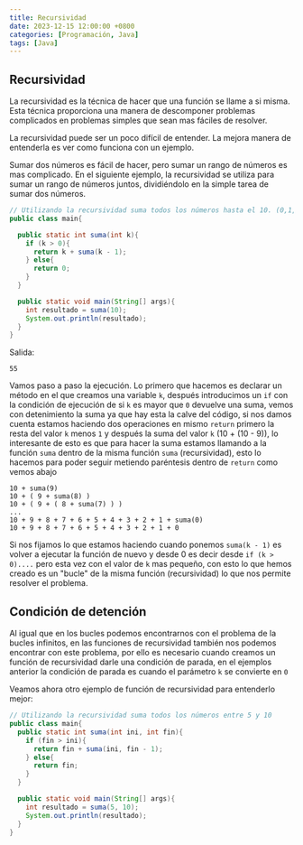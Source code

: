 ```yaml
---
title: Recursividad
date: 2023-12-15 12:00:00 +0800
categories: [Programación, Java]
tags: [Java]
---
```


## Recursividad

La recursividad es la técnica de hacer que una función se llame a si misma. Esta técnica proporciona una manera de descomponer problemas complicados en problemas simples que sean mas fáciles de resolver.

La recursividad puede ser un poco difícil de entender. La mejora manera de entenderla es ver como funciona con un ejemplo.

Sumar dos números es fácil de hacer, pero sumar un rango de números es mas complicado. En el siguiente ejemplo, la recursividad se utiliza para sumar un rango de números juntos, dividiéndolo en la simple tarea de sumar dos números.

```java
// Utilizando la recursividad suma todos los números hasta el 10. (0,1,2,3,4,5,6,7,8,9,10)
public class main{

  public static int suma(int k){
    if (k > 0){
      return k + suma(k - 1);
    } else{
      return 0;
    }
  }

  public static void main(String[] args){
    int resultado = suma(10);
    System.out.println(resultado);
  }
}
```

Salida:

```text
55
```

Vamos paso a paso la ejecución. Lo primero que hacemos es declarar un método en el que creamos una variable `k`, después introducimos un `if` con la condición de ejecución de si `k` es mayor que `0` devuelve una suma, vemos con detenimiento la suma ya que hay esta la calve del código, si nos damos cuenta estamos haciendo dos operaciones en mismo `return` primero la resta del valor `k` menos `1` y después la suma del valor `k` (10 + (10 - 9)), lo interesante de esto es que para hacer la suma estamos llamando a la función `suma` dentro de la misma función `suma` (recursividad), esto lo hacemos para poder seguir metiendo paréntesis dentro de `return` como vemos abajo

```text
10 + suma(9)
10 + ( 9 + suma(8) )
10 + ( 9 + ( 8 + suma(7) ) )
...
10 + 9 + 8 + 7 + 6 + 5 + 4 + 3 + 2 + 1 + suma(0)
10 + 9 + 8 + 7 + 6 + 5 + 4 + 3 + 2 + 1 + 0 
```

Si nos fijamos lo que estamos haciendo cuando ponemos `suma(k - 1)` es volver a ejecutar la función de nuevo y desde 0 es decir desde `if (k > 0)....` pero esta vez con el valor de `k` mas pequeño, con esto lo que hemos creado es un "bucle" de la misma función (recursividad) lo que nos permite resolver el problema.

## Condición de detención

Al igual que en los bucles podemos encontrarnos con el problema de la bucles infinitos, en las funciones de recursividad también nos podemos encontrar con este problema, por ello es necesario cuando creamos un función de recursividad darle una condición de parada, en el ejemplos anterior la condición de parada es cuando el parámetro `k` se convierte en `0`

Veamos ahora otro ejemplo de función de recursividad para entenderlo mejor:

```java
// Utilizando la recursividad suma todos los números entre 5 y 10
public class main{
  public static int suma(int ini, int fin){
    if (fin > ini){
      return fin + suma(ini, fin - 1);
    } else{
      return fin;
    }
  }

  public static void main(String[] args){
    int resultado = suma(5, 10);
    System.out.println(resultado);
  }
}
```
